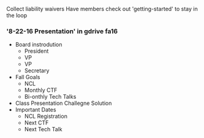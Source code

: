 Collect liability waivers
Have members check out 'getting-started' to stay in the loop

### '8-22-16 Presentation' in gdrive fa16
* Board instrodution
  * President
  * VP
  * VP
  * Secretary
* Fall Goals
  * NCL
  * Monthly CTF
  * Bi-onthly Tech Talks
* Class Presentation Challegne Solution
* Important Dates
  * NCL Registration
  * Next CTF
  * Next Tech Talk
